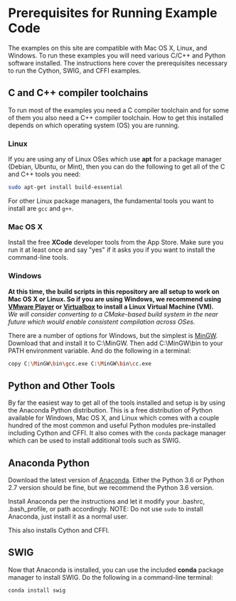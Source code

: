 # Prerequisites for Running Example Code
The examples on this site are compatible with Mac OS X, Linux, and Windows.  To run these examples
you will need various C/C++ and Python software installed.  The instructions here cover the 
prerequisites necessary to run the Cython, SWIG, and CFFI examples.  


## C and C++ compiler toolchains
To run most of the examples you need a C compiler toolchain and for some of them you also need
a C++ compiler toolchain.  How to get this installed depends on which operating system (OS) you
 are running.
 
### Linux
If you are using any of Linux OSes which use **apt** for a package manager (Debian, Ubuntu, or Mint),
then you can do the following to get all of the C and C++ tools you need:

```bash
sudo apt-get install build-essential
```

For other Linux package managers, the fundamental tools you want to install are ``gcc`` and ``g++``.

### Mac OS X
Install the free **XCode** developer tools from the App Store.  Make sure you run it at least once and 
say "yes" if it asks you if you want to install the command-line tools.

### Windows
**At this time, the build scripts in this repository are all setup to work on Mac OS X or Linux.  So if you 
are using Windows, we recommend using 
[VMware Player](http://www.vmware.com/products/player/playerpro-evaluation.html) or 
[Virtualbox](https://www.virtualbox.org) to install a Linux Virtual Machine (VM).**  
*We will consider converting to a CMake-based build system in the near future which would enable 
consistent compilation across OSes.*

There are a number of options for Windows, but the simplest is 
[MinGW](https://sourceforge.net/projects/mingw/).
Download that and install it to C:\MinGW.  Then add C:\MinGW\bin to your PATH environment variable.
And do the following in a terminal:

```bash
copy C:\MinGW\bin\gcc.exe C:\MinGW\bin\cc.exe
```

## Python and Other Tools
By far the easiest way to get all of the tools installed and setup is by using the Anaconda Python
distribution.  This is a free distribution of Python available for Windows, Mac OS X, and Linux which
comes with a couple hundred of the most common and useful Python modules pre-installed including Cython
and CFFI.  It also comes with the ``conda`` package manager which can be used to install additional
tools such as SWIG.

## Anaconda Python
Download the latest version of [Anaconda](https://www.continuum.io/downloads).  Either the Python 3.6 or
Python 2.7 version should be fine, but we recommend the Python 3.6 version.

Install Anaconda per the instructions and let it modify your .bashrc, .bash_profile, or path accordingly.
NOTE: Do not use ``sudo`` to install Anaconda, just install it as a normal user.

This also installs Cython and CFFI.

## SWIG
Now that Anaconda is installed, you can use the included **conda** package manager to install SWIG.  Do
the following in a command-line terminal:

```bash
conda install swig
```
